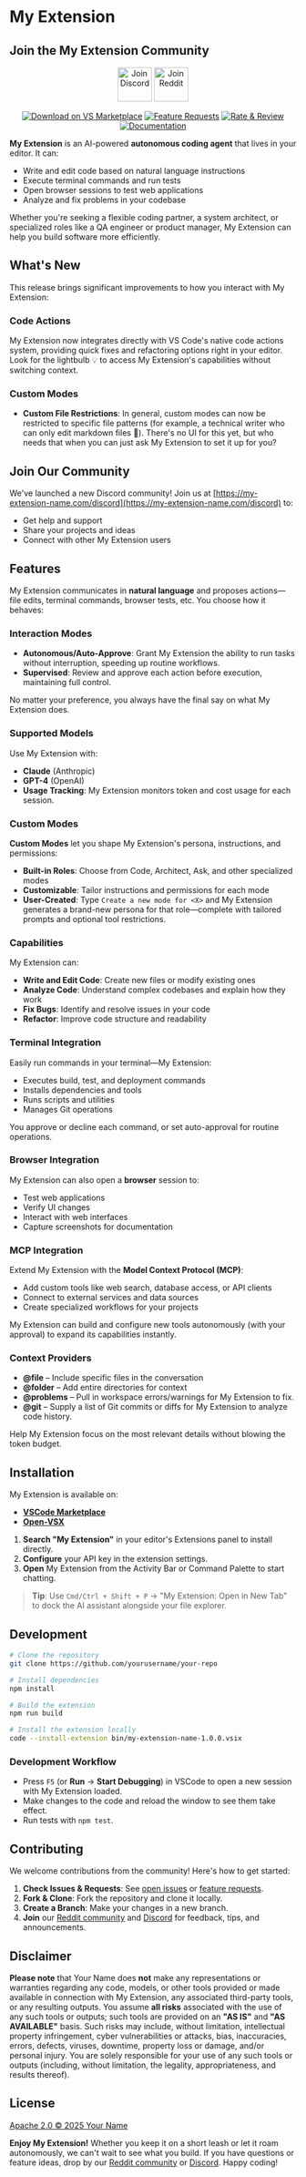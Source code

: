 <h1>My Extension</h1>

<h2>Join the My Extension Community</h2>

<p align="center">
<a href="https://discord.gg/my-extension-name" target="_blank"><img src="https://img.shields.io/badge/Join%20Discord-5865F2?style=for-the-badge&logo=discord&logoColor=white" alt="Join Discord" height="60"></a>
<a href="https://www.reddit.com/r/my-extension-name/" target="_blank"><img src="https://img.shields.io/badge/Join%20Reddit-FF4500?style=for-the-badge&logo=reddit&logoColor=white" alt="Join Reddit" height="60"></a>
</p>

<p align="center">
<a href="https://marketplace.visualstudio.com/items?itemName=YourPublisherName.my-extension-name" target="_blank"><img src="https://img.shields.io/badge/Download%20on%20VS%20Marketplace-blue?style=for-the-badge&logo=visualstudiocode&logoColor=white" alt="Download on VS Marketplace"></a>
<a href="https://github.com/YourPublisherName/My Extension/discussions/categories/feature-requests?discussions_q=is%3Aopen+category%3A%22Feature+Requests%22+sort%3Atop" target="_blank"><img src="https://img.shields.io/badge/Feature%20Requests-yellow?style=for-the-badge" alt="Feature Requests"></a>
<a href="https://marketplace.visualstudio.com/items?itemName=YourPublisherName.my-extension-name&ssr=false#review-details" target="_blank"><img src="https://img.shields.io/badge/Rate%20%26%20Review-green?style=for-the-badge" alt="Rate & Review"></a>
<a href="https://docs.my-extension-name.com" target="_blank"><img src="https://img.shields.io/badge/Documentation-6B46C1?style=for-the-badge&logo=readthedocs&logoColor=white" alt="Documentation"></a>
</p>

**My Extension** is an AI-powered **autonomous coding agent** that lives in your editor. It can:

- Write and edit code based on natural language instructions
- Execute terminal commands and run tests
- Open browser sessions to test web applications
- Analyze and fix problems in your codebase

Whether you're seeking a flexible coding partner, a system architect, or specialized roles like a QA engineer or product manager, My Extension can help you build software more efficiently.

## What's New

This release brings significant improvements to how you interact with My Extension:

### Code Actions

My Extension now integrates directly with VS Code's native code actions system, providing quick fixes and refactoring options right in your editor. Look for the lightbulb 💡 to access My Extension's capabilities without switching context.

### Custom Modes

- **Custom File Restrictions**: In general, custom modes can now be restricted to specific file patterns (for example, a technical writer who can only edit markdown files 👋). There's no UI for this yet, but who needs that when you can just ask My Extension to set it up for you?

## Join Our Community

We've launched a new Discord community! Join us at [https://my-extension-name.com/discord](https://my-extension-name.com/discord) to:

- Get help and support
- Share your projects and ideas
- Connect with other My Extension users

## Features

My Extension communicates in **natural language** and proposes actions—file edits, terminal commands, browser tests, etc. You choose how it behaves:

### Interaction Modes

- **Autonomous/Auto-Approve**: Grant My Extension the ability to run tasks without interruption, speeding up routine workflows.
- **Supervised**: Review and approve each action before execution, maintaining full control.

No matter your preference, you always have the final say on what My Extension does.

### Supported Models

Use My Extension with:

- **Claude** (Anthropic)
- **GPT-4** (OpenAI)
- **Usage Tracking**: My Extension monitors token and cost usage for each session.

### Custom Modes

**Custom Modes** let you shape My Extension's persona, instructions, and permissions:

- **Built-in Roles**: Choose from Code, Architect, Ask, and other specialized modes
- **Customizable**: Tailor instructions and permissions for each mode
- **User-Created**: Type `Create a new mode for <X>` and My Extension generates a brand-new persona for that role—complete with tailored prompts and optional tool restrictions.

### Capabilities

My Extension can:

- **Write and Edit Code**: Create new files or modify existing ones
- **Analyze Code**: Understand complex codebases and explain how they work
- **Fix Bugs**: Identify and resolve issues in your code
- **Refactor**: Improve code structure and readability

### Terminal Integration

Easily run commands in your terminal—My Extension:

- Executes build, test, and deployment commands
- Installs dependencies and tools
- Runs scripts and utilities
- Manages Git operations

You approve or decline each command, or set auto-approval for routine operations.

### Browser Integration

My Extension can also open a **browser** session to:

- Test web applications
- Verify UI changes
- Interact with web interfaces
- Capture screenshots for documentation

### MCP Integration

Extend My Extension with the **Model Context Protocol (MCP)**:

- Add custom tools like web search, database access, or API clients
- Connect to external services and data sources
- Create specialized workflows for your projects

My Extension can build and configure new tools autonomously (with your approval) to expand its capabilities instantly.

### Context Providers

- **@file** – Include specific files in the conversation
- **@folder** – Add entire directories for context
- **@problems** – Pull in workspace errors/warnings for My Extension to fix.
- **@git** – Supply a list of Git commits or diffs for My Extension to analyze code history.

Help My Extension focus on the most relevant details without blowing the token budget.

## Installation

My Extension is available on:

- **[VSCode Marketplace](https://marketplace.visualstudio.com/items?itemName=YourPublisherName.my-extension-name)**
- **[Open-VSX](https://open-vsx.org/extension/YourPublisherName/my-extension-name)**

1. **Search "My Extension"** in your editor's Extensions panel to install directly.
2. **Configure** your API key in the extension settings.
3. **Open** My Extension from the Activity Bar or Command Palette to start chatting.

> **Tip**: Use `Cmd/Ctrl + Shift + P` → "My Extension: Open in New Tab" to dock the AI assistant alongside your file explorer.

## Development

```bash
# Clone the repository
git clone https://github.com/yourusername/your-repo

# Install dependencies
npm install

# Build the extension
npm run build

# Install the extension locally
code --install-extension bin/my-extension-name-1.0.0.vsix
```

### Development Workflow

- Press `F5` (or **Run** → **Start Debugging**) in VSCode to open a new session with My Extension loaded.
- Make changes to the code and reload the window to see them take effect.
- Run tests with `npm test`.

## Contributing

We welcome contributions from the community! Here's how to get started:

1. **Check Issues & Requests**: See [open issues](https://github.com/yourusername/your-repo/issues) or [feature requests](https://github.com/yourusername/your-repo/discussions/categories/feature-requests).
2. **Fork & Clone**: Fork the repository and clone it locally.
3. **Create a Branch**: Make your changes in a new branch.
4. **Join** our [Reddit community](https://www.reddit.com/r/my-extension-name/) and [Discord](https://my-extension-name.com/discord) for feedback, tips, and announcements.

## Disclaimer

**Please note** that Your Name does **not** make any representations or warranties regarding any code, models, or other tools provided or made available in connection with My Extension, any associated third-party tools, or any resulting outputs. You assume **all risks** associated with the use of any such tools or outputs; such tools are provided on an **"AS IS"** and **"AS AVAILABLE"** basis. Such risks may include, without limitation, intellectual property infringement, cyber vulnerabilities or attacks, bias, inaccuracies, errors, defects, viruses, downtime, property loss or damage, and/or personal injury. You are solely responsible for your use of any such tools or outputs (including, without limitation, the legality, appropriateness, and results thereof).

## License

[Apache 2.0 © 2025 Your Name](./LICENSE)

**Enjoy My Extension!** Whether you keep it on a short leash or let it roam autonomously, we can't wait to see what you build. If you have questions or feature ideas, drop by our [Reddit community](https://www.reddit.com/r/my-extension-name/) or [Discord](https://my-extension-name.com/discord). Happy coding!